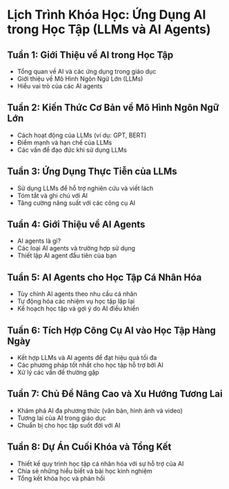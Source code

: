 # Lịch Trình Khóa Học: Ứng Dụng AI trong Học Tập (LLMs và AI Agents)

## Tuần 1: Giới Thiệu về AI trong Học Tập
- Tổng quan về AI và các ứng dụng trong giáo dục
- Giới thiệu về Mô Hình Ngôn Ngữ Lớn (LLMs)
- Hiểu vai trò của các AI agents

## Tuần 2: Kiến Thức Cơ Bản về Mô Hình Ngôn Ngữ Lớn
- Cách hoạt động của LLMs (ví dụ: GPT, BERT)
- Điểm mạnh và hạn chế của LLMs
- Các vấn đề đạo đức khi sử dụng LLMs

## Tuần 3: Ứng Dụng Thực Tiễn của LLMs
- Sử dụng LLMs để hỗ trợ nghiên cứu và viết lách
- Tóm tắt và ghi chú với AI
- Tăng cường năng suất với các công cụ AI

## Tuần 4: Giới Thiệu về AI Agents
- AI agents là gì?
- Các loại AI agents và trường hợp sử dụng
- Thiết lập AI agent đầu tiên của bạn

## Tuần 5: AI Agents cho Học Tập Cá Nhân Hóa
- Tùy chỉnh AI agents theo nhu cầu cá nhân
- Tự động hóa các nhiệm vụ học tập lặp lại
- Kế hoạch học tập và gợi ý do AI điều khiển

## Tuần 6: Tích Hợp Công Cụ AI vào Học Tập Hàng Ngày
- Kết hợp LLMs và AI agents để đạt hiệu quả tối đa
- Các phương pháp tốt nhất cho học tập hỗ trợ bởi AI
- Xử lý các vấn đề thường gặp

## Tuần 7: Chủ Đề Nâng Cao và Xu Hướng Tương Lai
- Khám phá AI đa phương thức (văn bản, hình ảnh và video)
- Tương lai của AI trong giáo dục
- Chuẩn bị cho học tập suốt đời với AI

## Tuần 8: Dự Án Cuối Khóa và Tổng Kết
- Thiết kế quy trình học tập cá nhân hóa với sự hỗ trợ của AI
- Chia sẻ những hiểu biết và bài học kinh nghiệm
- Tổng kết khóa học và phản hồi